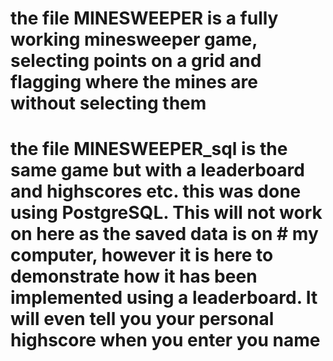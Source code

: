 # the file MINESWEEPER is a fully working minesweeper game, selecting points on a grid and flagging where the mines are without selecting them
# the file MINESWEEPER_sql is the same game but with a leaderboard and highscores etc. this was done using PostgreSQL. This will not work on here as the saved data is on # my computer, however it is here to demonstrate how it has been implemented using a leaderboard. It will even tell you your personal highscore when you enter you name
